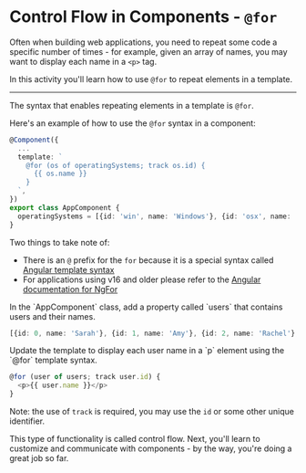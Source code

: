 # Control Flow in Components - `@for`

Often when building web applications, you need to repeat some code a specific number of times - for example, given an array of names, you may want to display each name in a `<p>` tag.

In this activity you'll learn how to use `@for` to repeat elements in a template.
<hr/>

The syntax that enables repeating elements in a template is `@for`.

Here's an example of how to use the `@for` syntax in a component:

```ts
@Component({
  ...
  template: `
    @for (os of operatingSystems; track os.id) {
      {{ os.name }}
    }
  `,
})
export class AppComponent {
  operatingSystems = [{id: 'win', name: 'Windows'}, {id: 'osx', name: 'MacOS'}, {id: 'linux', name: 'Linux'}];
}
```

Two things to take note of:

* There is an `@` prefix for the `for` because it is a special syntax called [Angular template syntax](guide/templates)
* For applications using v16 and older please refer to the [Angular documentation for NgFor](guide/directives/structural-directives)

<docs-workflow>

<docs-step title="Add the `users` property">
In the `AppComponent` class, add a property called `users` that contains users and their names.

```ts
[{id: 0, name: 'Sarah'}, {id: 1, name: 'Amy'}, {id: 2, name: 'Rachel'}, {id: 3, name: 'Jessica'}, {id: 4, name: 'Poornima'}]
```

</docs-step>

<docs-step title="Update the template">
Update the template to display each user name in a `p` element using the `@for` template syntax.

```ts
@for (user of users; track user.id) {
  <p>{{ user.name }}</p>
}
```

Note: the use of `track` is required, you may use the `id` or some other unique identifier.

</docs-step>

</docs-workflow>

This type of functionality is called control flow. Next, you'll learn to customize and communicate with components - by the way, you're doing a great job so far.
